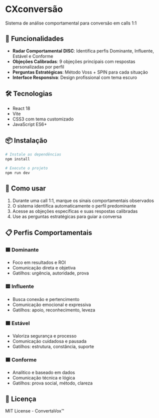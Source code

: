 #  CXconversão

Sistema de análise comportamental para conversão em calls 1:1

## 🚀 Funcionalidades

- **Radar Comportamental DISC**: Identifica perfis Dominante, Influente, Estável e Conforme
- **Objeções Calibradas**: 9 objeções principais com respostas personalizadas por perfil
- **Perguntas Estratégicas**: Método Voss + SPIN para cada situação
- **Interface Responsiva**: Design profissional com tema escuro

## 🛠 Tecnologias

- React 18
- Vite
- CSS3 com tema customizado
- JavaScript ES6+

## 📦 Instalação

```bash
# Instale as dependências
npm install

# Execute o projeto
npm run dev
```

## 🎯 Como usar

1. Durante uma call 1:1, marque os sinais comportamentais observados
2. O sistema identifica automaticamente o perfil predominante
3. Acesse as objeções específicas e suas respostas calibradas
4. Use as perguntas estratégicas para guiar a conversa

## 📋 Perfis Comportamentais

### 🟥 Dominante
- Foco em resultados e ROI
- Comunicação direta e objetiva
- Gatilhos: urgência, autoridade, prova

### 🟨 Influente  
- Busca conexão e pertencimento
- Comunicação emocional e expressiva
- Gatilhos: apoio, reconhecimento, leveza

### 🟩 Estável
- Valoriza segurança e processo
- Comunicação cuidadosa e pausada
- Gatilhos: estrutura, constância, suporte

### 🟦 Conforme
- Analítico e baseado em dados
- Comunicação técnica e lógica
- Gatilhos: prova social, método, clareza

## 📄 Licença

MIT License - ConvertaVox™
